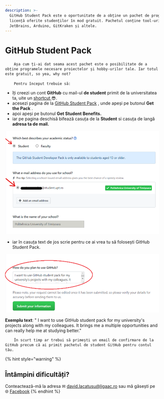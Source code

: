 ```yaml
---
description: >-
  GitHub Student Pack este o oportunitate de a obține un pachet de programe cu
  licență oferite studenților în mod gratuit. Pachetul conține tool-uri precum:
  JetBrains, Arduino, GitKraken și altele.
---
```


# GitHub Student Pack

        Așa cum ți-ai dat seama acest pachet este o posibilitate de a obține programele necesare proiectelor și hobby-urilor tale. Iar totul este gratuit, so yea, why not?

        Pentru început trebuie să:

* îți creezi un cont **GitHub** cu mail-ul **de student** primit de la universitatea ta, uite un [shortcut ](https://github.com/join)😎.
* acesezi pagina de la [GitHub Student Pack](https://education.github.com/pack) , unde apeși pe butonul **Get the Pack** .
* apoi apeși pe butonul **Get Student Benefits.**
* iar pe pagina deschisă bifează casuța de la **Student** si casuța de langă **adresa ta de mail.**

![](.gitbook/assets/exemplu1.png)

* iar în casuța text de jos scrie pentru ce ai vrea tu să folosești GitHub Student Pack. 

![](.gitbook/assets/exemplu2%20%282%29.png)

**Exemplu text**: " I want to use GitHub student pack for my university's projects along with my colleagues. It brings me a multiple opportunities and can really help me at studying better."

        În scurt timp ar trebui să primești un email de confirmare de la GitHub precum că ai primit pachetul de student GitHub pentru contul tău. 

{% hint style="warning" %}
## Întâmpini dificultăți?

Conteactează-mă la adresa ✉ david.lacatusu@ligaac.ro sau mă găsești pe 🌐 [Facebook](https://www.facebook.com/David.Lacatusu16)
{% endhint %}

